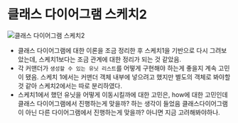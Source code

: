 # 클래스 다이어그램 스케치2
![클래스 다이어그램 스케치2](/doc/resource/class_diagram02.jpg)

- 클래스 다이어그램에 대한 이론을 조금 정리한 후 스케치1을 기반으로 다시 그려보았는데, 스케치1보다는 조금 관계에 대한 정리가 되는 것 같았음.
- 각 커맨더가 `생성할 수 있는 유닛 리스트`를 어떻게 구현해야 하는게 좋을지 계속 고민이 됐음. 스케치 1에서는 커맨더 객체 내부에 넣으려고 했지만 별도의 객체로 봐야할 것 같아 스케치2에서는 따로 분리하였다.
- 스케치1에서 했던 유닛을 어떻게 이동시킬까에 대한 고민은, how에 대한 고민인데 클래스 다이어그램에서 진행하는게 맞을까? 하는 생각이 들었음 클래스다이어그램이 아닌 다른 다이어그램에서 진행하는게 맞을까? 아니면 지금 고려해봐야하나.